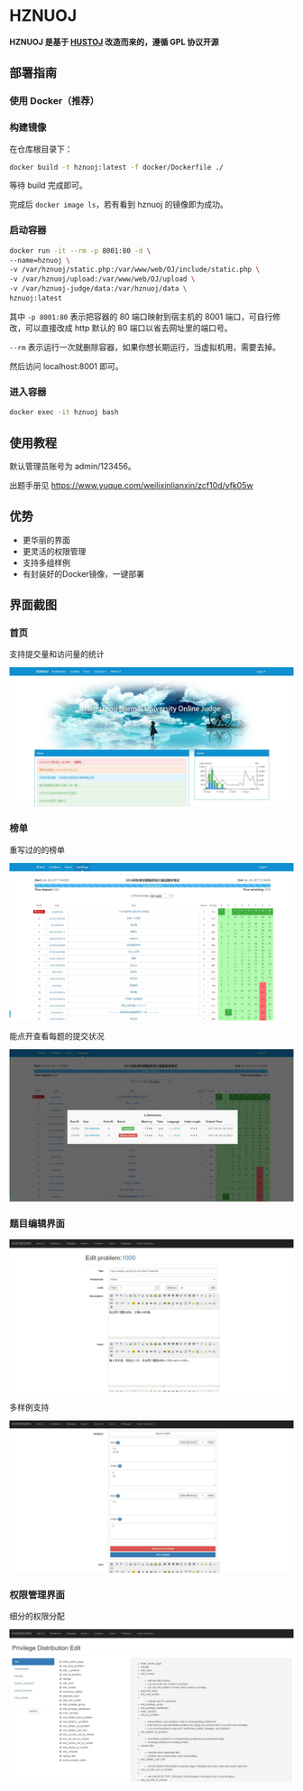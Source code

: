 # HZNUOJ

**HZNUOJ 是基于 [HUSTOJ](https://github.com/zhblue/hustoj) 改造而来的，遵循 GPL 协议开源**

## 部署指南

### 使用 Docker（推荐）

### 构建镜像

在仓库根目录下：

```bash
docker build -t hznuoj:latest -f docker/Dockerfile ./
```

等待 build 完成即可。

完成后 `docker image ls`，若有看到 hznuoj 的镜像即为成功。

### 启动容器

```bash
docker run -it --rm -p 8001:80 -d \
--name=hznuoj \
-v /var/hznuoj/static.php:/var/www/web/OJ/include/static.php \
-v /var/hznuoj/upload:/var/www/web/OJ/upload \
-v /var/hznuoj-judge/data:/var/hznuoj/data \
hznuoj:latest
```

其中 `-p 8001:80` 表示把容器的 80 端口映射到宿主机的 8001 端口，可自行修改，可以直接改成 http 默认的 80 端口以省去网址里的端口号。

`--rm` 表示运行一次就删除容器，如果你想长期运行，当虚拟机用，需要去掉。

然后访问 localhost:8001 即可。

### 进入容器

```bash
docker exec -it hznuoj bash
```

## 使用教程

默认管理员账号为 admin/123456。

出题手册见 https://www.yuque.com/weilixinlianxin/zcf10d/yfk05w

## 优势

* 更华丽的界面
* 更灵活的权限管理
* 支持多组样例
* 有封装好的Docker镜像，一键部署

## 界面截图

### 首页

支持提交量和访问量的统计

![index](images/index.jpg)

### 榜单

重写过的的榜单

![board](images/board.jpg)

能点开查看每题的提交状况

![board2](images/board2.jpg)

### 题目编辑界面

![problem-edit](images/problem-edit.jpg)

多样例支持

![problem-edit](images/problem-edit2.jpg)

### 权限管理界面

细分的权限分配

![privilege](images/privilege.jpg)
